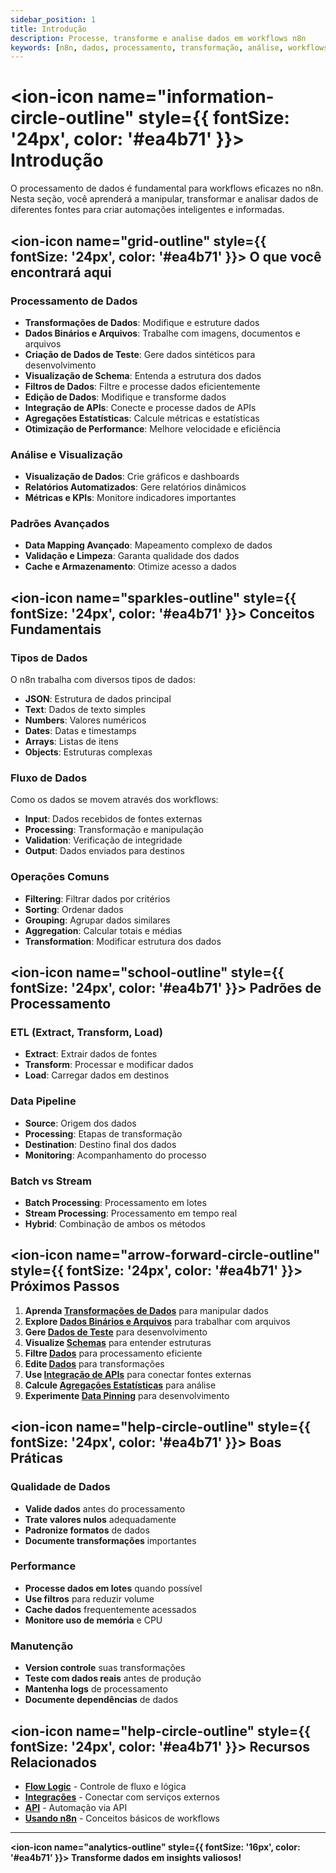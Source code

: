 ```yaml
---
sidebar_position: 1
title: Introdução
description: Processe, transforme e analise dados em workflows n8n
keywords: [n8n, dados, processamento, transformação, análise, workflows]
---
```


# <ion-icon name="information-circle-outline" style={{ fontSize: '24px', color: '#ea4b71' }}></ion-icon> Introdução

O processamento de dados é fundamental para workflows eficazes no n8n. Nesta seção, você aprenderá a manipular, transformar e analisar dados de diferentes fontes para criar automações inteligentes e informadas.

## <ion-icon name="grid-outline" style={{ fontSize: '24px', color: '#ea4b71' }}></ion-icon> O que você encontrará aqui

### Processamento de Dados

- **Transformações de Dados**: Modifique e estruture dados
- **Dados Binários e Arquivos**: Trabalhe com imagens, documentos e arquivos
- **Criação de Dados de Teste**: Gere dados sintéticos para desenvolvimento
- **Visualização de Schema**: Entenda a estrutura dos dados
- **Filtros de Dados**: Filtre e processe dados eficientemente
- **Edição de Dados**: Modifique e transforme dados
- **Integração de APIs**: Conecte e processe dados de APIs
- **Agregações Estatísticas**: Calcule métricas e estatísticas
- **Otimização de Performance**: Melhore velocidade e eficiência

### Análise e Visualização

- **Visualização de Dados**: Crie gráficos e dashboards
- **Relatórios Automatizados**: Gere relatórios dinâmicos
- **Métricas e KPIs**: Monitore indicadores importantes

### Padrões Avançados

- **Data Mapping Avançado**: Mapeamento complexo de dados
- **Validação e Limpeza**: Garanta qualidade dos dados
- **Cache e Armazenamento**: Otimize acesso a dados

## <ion-icon name="sparkles-outline" style={{ fontSize: '24px', color: '#ea4b71' }}></ion-icon> Conceitos Fundamentais

### Tipos de Dados

O n8n trabalha com diversos tipos de dados:

- **JSON**: Estrutura de dados principal
- **Text**: Dados de texto simples
- **Numbers**: Valores numéricos
- **Dates**: Datas e timestamps
- **Arrays**: Listas de itens
- **Objects**: Estruturas complexas

### Fluxo de Dados

Como os dados se movem através dos workflows:

- **Input**: Dados recebidos de fontes externas
- **Processing**: Transformação e manipulação
- **Validation**: Verificação de integridade
- **Output**: Dados enviados para destinos

### Operações Comuns

- **Filtering**: Filtrar dados por critérios
- **Sorting**: Ordenar dados
- **Grouping**: Agrupar dados similares
- **Aggregation**: Calcular totais e médias
- **Transformation**: Modificar estrutura dos dados

## <ion-icon name="school-outline" style={{ fontSize: '24px', color: '#ea4b71' }}></ion-icon> Padrões de Processamento

### ETL (Extract, Transform, Load)

- **Extract**: Extrair dados de fontes
- **Transform**: Processar e modificar dados
- **Load**: Carregar dados em destinos

### Data Pipeline

- **Source**: Origem dos dados
- **Processing**: Etapas de transformação
- **Destination**: Destino final dos dados
- **Monitoring**: Acompanhamento do processo

### Batch vs Stream

- **Batch Processing**: Processamento em lotes
- **Stream Processing**: Processamento em tempo real
- **Hybrid**: Combinação de ambos os métodos

## <ion-icon name="arrow-forward-circle-outline" style={{ fontSize: '24px', color: '#ea4b71' }}></ion-icon> Próximos Passos

1. **Aprenda [Transformações de Dados](./transformacoes-dados)** para manipular dados
2. **Explore [Dados Binários e Arquivos](./binary-data)** para trabalhar com arquivos
3. **Gere [Dados de Teste](./data-mocking)** para desenvolvimento
4. **Visualize [Schemas](./schema-preview)** para entender estruturas
5. **Filtre [Dados](./data-filtering)** para processamento eficiente
6. **Edite [Dados](./data-editing)** para transformações
7. **Use [Integração de APIs](./integracao-apis)** para conectar fontes externas
8. **Calcule [Agregações Estatísticas](./agregacoes-estatisticas)** para análise
9. **Experimente [Data Pinning](./data-pinning)** para desenvolvimento

## <ion-icon name="help-circle-outline" style={{ fontSize: '24px', color: '#ea4b71' }}></ion-icon> Boas Práticas

### Qualidade de Dados

- **Valide dados** antes do processamento
- **Trate valores nulos** adequadamente
- **Padronize formatos** de dados
- **Documente transformações** importantes

### Performance

- **Processe dados em lotes** quando possível
- **Use filtros** para reduzir volume
- **Cache dados** frequentemente acessados
- **Monitore uso de memória** e CPU

### Manutenção

- **Version controle** suas transformações
- **Teste com dados reais** antes de produção
- **Mantenha logs** de processamento
- **Documente dependências** de dados

## <ion-icon name="help-circle-outline" style={{ fontSize: '24px', color: '#ea4b71' }}></ion-icon> Recursos Relacionados

- **[Flow Logic](../flow-logic/)** - Controle de fluxo e lógica
- **[Integrações](../../integracoes/)** - Conectar com serviços externos
- **[API](../../api/)** - Automação via API
- **[Usando n8n](../../usando-n8n/)** - Conceitos básicos de workflows

---

**<ion-icon name="analytics-outline" style={{ fontSize: '16px', color: '#ea4b71' }}></ion-icon> Transforme dados em insights valiosos!**
